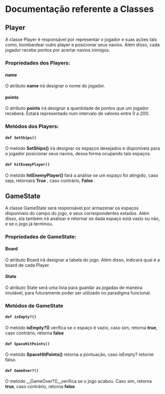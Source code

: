# Documentação referente a Classes
## Player
A classe Player é responsável por representar o jogador e suas ações tais como, bombardear outro player e posicionar seus navios. Além disso, cada jogador recebe pontos por acertar navios inimigos.

### Propriedades dos Players:

#### name
O atributo __name__ irá designar o nome do jogador.

#### points
O atributo __points__ irá designar a quantidade de pontos que um jogador receberá. Estará representado num intervalo de valores entre 0 a 200.

### Metódos dos Players:
#### `def SetShips()`
O metódo __SetShips()__ irá designar os espaços desejados e disponíveis para o jogador posicionar seus navios, dessa forma ocupando tais espaços.
#### `def hitEnemyPlayer()`
O metódo  __hitEnemyPlayer()__ fará a análise se um espaço foi atingido, caso seja, retornará __True__ , caso contrário, __False__ .

## GameState
A classe GameState será responsável por armazenar os espaços disponíveis do campo do jogo, e seus correspondentes estados. Além disso, ela também irá analisar e retornar se dada espaço está vazio ou não, e se o jogo já terminou.

### Propriedades de GameState:

#### Board
O atributo Board irá designar a tabela do jogo. Além disso, indicará qual é a board de cada Player.

#### State
O atributo State será uma lista para guardar as jogadas de maneira imutável, para futuramente poder ser utilizado no paradigma funcional.

### Metódos de GameState
#### `def isEmpty?()`
O metódo __isEmpty?()__ verifica se o espaço é vazio, caso sim, retorna __true__, caso contrário, retorna __false__
#### `def SpaceHitPoints()`
O metódo __SpaceHitPoints()__ retorna a pontuação, caso isEmpty? retorne falso.
#### `def GameOver?()`
O metódo __GameOver?()__verifica se o jogo acabou. Caso sim, retorna __true__, caso contrário, retorna __false__




